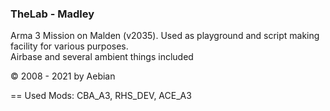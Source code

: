 ### TheLab - Madley
Arma 3 Mission on Malden (v2035). Used as playground and script making facility for various purposes. <br>
Airbase and several ambient things included


© 2008 - 2021 by Aebian












==
Used Mods: CBA_A3, RHS_DEV, ACE_A3
